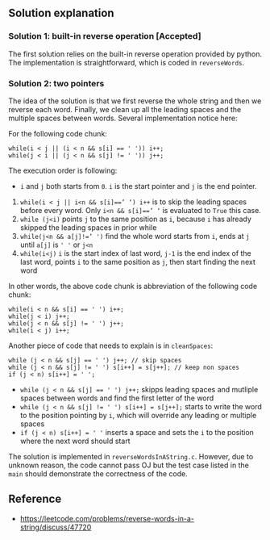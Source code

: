 ## Solution explanation

### Solution 1: built-in reverse operation [Accepted]

The first solution relies on the built-in reverse operation provided by python. The implementation is
straightforward, which is coded in `reverseWords`.

### Solution 2: two pointers

The idea of the solution is that we first reverse the whole string and then we reverse each word. Finally,
we clean up all the leading spaces and the multiple spaces between words. Several implementation notice
here:

For the following code chunk: 

```
while(i < j || (i < n && s[i] == ' ')) i++; 
while(j < i || (j < n && s[j] != ' ')) j++;
```

The execution order is following:

- `i` and `j` both starts from `0`. `i` is the start pointer and `j` is the end pointer.

1. `while(i < j || i<n && s[i]==’ ‘) i++` is to skip the leading spaces before every word. Only
`i<n && s[i]==’ ‘` is evaluated to `True` this case. 
2. `while (j<i)` points `j` to the same position as `i`, because `i` has already skipped the 
leading spaces in prior while
3. `while(j<n && a[j]!=’ ')` find the whole word starts from `i`, ends at `j` until `a[j]` is `' '` or `j<n`
4. `while(i<j)` `i` is the start index of last word, `j-1` is the end index of the last word, points `i` to the same position as `j`, 
then start finding the next word

In other words, the above code chunk is abbreviation of the following code chunk:

```
while(i < n && s[i] == ' ') i++; 
while(j < i) j++;
while(j < n && s[j] != ' ') j++;
while(i < j) i++;
```

Another piece of code that needs to explain is in `cleanSpaces`:

```
while (j < n && s[j] == ' ') j++; // skip spaces
while (j < n && s[j] != ' ') s[i++] = s[j++]; // keep non spaces
if (j < n) s[i++] = ' ';
```

- `while (j < n && s[j] == ' ') j++;` skipps leading spaces and mutliple spaces between words and find
the first letter of the word
- `while (j < n && s[j] != ' ') s[i++] = s[j++];` starts to write the word to the position pointing by `i`,
which will override any leading or multiple spaces
- `if (j < n) s[i++] = ' '` inserts a space and sets the `i` to the position where the next word should start

The solution is implemented in `reverseWordsInAString.c`. However, due to unknown reason, the code
cannot pass OJ but the test case listed in the `main` should demonstrate the correctness of the code.

## Reference

- https://leetcode.com/problems/reverse-words-in-a-string/discuss/47720